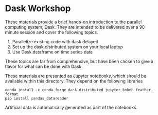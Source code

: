 Dask Workshop
=============

These materials provide a brief hands-on introduction to the parallel computing
system, Dask.  They are intended to be delivered over a 90 minute session and
cover the following topics.

1.  Parallelize existing code with dask.delayed
2.  Set up the dask.distributed system on your local laptop
3.  Use Dask.dataframe on time series data

These topics are far from comprehensive, but have been chosen to give a flavor
for what can be done with Dask.

These materials are presented as Jupyter notebooks, which should be available
within this directory.  They depend on the following libraries

    conda install -c conda-forge dask distributed jupyter bokeh feather-format
    pip install pandas_datareader

Artificial data is automatically generated as part of the notebooks.
